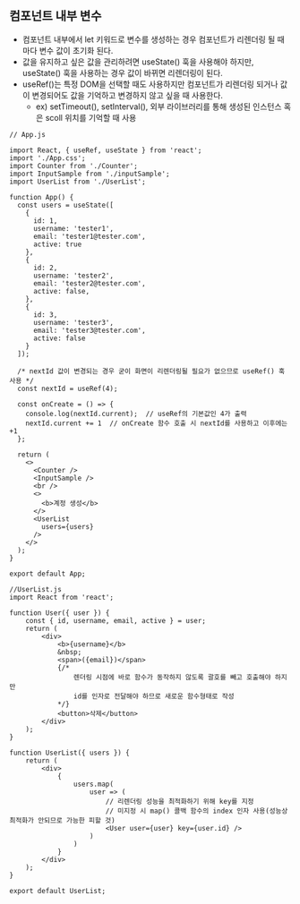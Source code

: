 ## 컴포넌트 내부 변수

- 컴포넌트 내부에서 let 키워드로 변수를 생성하는 경우 컴포넌트가 리렌더링 될 때마다 변수 값이 초기화 된다.
- 값을 유지하고 싶은 값을 관리하려면 useState() 훅을 사용해야 하지만, useState() 훅을 사용하는 경우 값이 바뀌면 리렌더링이 된다.
- useRef()는 특정 DOM을 선택할 때도 사용하지만 컴포넌트가 리렌더링 되거나 값이 변경되어도 값을 기억하고 변경하지 않고 싶을 때 사용한다.
  - ex) setTimeout(), setInterval(), 외부 라이브러리를 통해 생성된 인스턴스 혹은 scoll 위치를 기억할 때 사용

```react
// App.js

import React, { useRef, useState } from 'react';
import './App.css';
import Counter from './Counter';
import InputSample from './inputSample';
import UserList from './UserList';

function App() {
  const users = useState([
    {
      id: 1,
      username: 'tester1',
      email: 'tester1@tester.com',
      active: true
    },
    {
      id: 2,
      username: 'tester2',
      email: 'tester2@tester.com',
      active: false,
    },
    {
      id: 3,
      username: 'tester3',
      email: 'tester3@tester.com',
      active: false
    }
  ]);

  /* nextId 값이 변경되는 경우 굳이 화면이 리렌더링될 필요가 없으므로 useRef() 훅 사용 */
  const nextId = useRef(4);

  const onCreate = () => {
    console.log(nextId.current);  // useRef의 기본값인 4가 출력
    nextId.current += 1  // onCreate 함수 호출 시 nextId를 사용하고 이후에는 +1
  };

  return (
    <>
      <Counter />
      <InputSample />
      <br />
      <>
        <b>계정 생성</b>
      </>
      <UserList
        users={users}
      />
    </>
  );
}

export default App;

```

```react
//UserList.js
import React from 'react';

function User({ user }) {
    const { id, username, email, active } = user;
    return (
        <div>
            <b>{username}</b>
            &nbsp;
            <span>({email})</span>
            {/*
                렌더링 시점에 바로 함수가 동작하지 않도록 괄호를 빼고 호출해야 하지만 
                id를 인자로 전달해야 하므로 새로운 함수형태로 작성
            */}
            <button>삭제</button>
        </div>
    );
}

function UserList({ users }) {
    return (
        <div>
            {
                users.map(
                    user => (
                        // 리렌더링 성능을 최적화하기 위해 key를 지정
                        // 미지정 시 map() 콜백 함수의 index 인자 사용(성능상 최적화가 안되므로 가능한 피할 것)
                        <User user={user} key={user.id} />
                    )
                )
            }
        </div>
    );
}

export default UserList;
```

